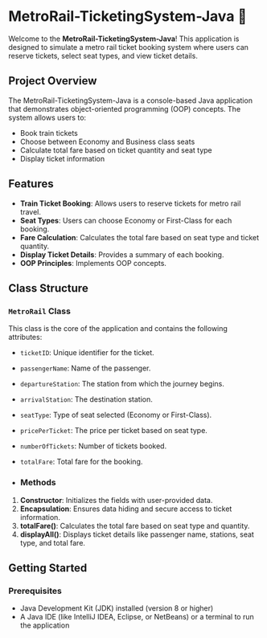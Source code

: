 # MetroRail-TicketingSystem-Java 🚆

Welcome to the **MetroRail-TicketingSystem-Java**! This application is designed to simulate a metro rail ticket booking system where users can reserve tickets, select seat types, and view ticket details.

## Project Overview

The MetroRail-TicketingSystem-Java is a console-based Java application that demonstrates object-oriented programming (OOP) concepts. The system allows users to:
- Book train tickets
- Choose between Economy and Business class seats
- Calculate total fare based on ticket quantity and seat type
- Display ticket information

## Features

- **Train Ticket Booking**: Allows users to reserve tickets for metro rail travel.
- **Seat Types**: Users can choose Economy or First-Class for each booking.
- **Fare Calculation**: Calculates the total fare based on seat type and ticket quantity.
- **Display Ticket Details**: Provides a summary of each booking.
- **OOP Principles**: Implements OOP concepts.

## Class Structure

### `MetroRail` Class
This class is the core of the application and contains the following attributes:

- `ticketID`: Unique identifier for the ticket.
- `passengerName`: Name of the passenger.
- `departureStation`: The station from which the journey begins.
- `arrivalStation`: The destination station.
- `seatType`: Type of seat selected (Economy or First-Class).
- `pricePerTicket`: The price per ticket based on seat type.
- `numberOfTickets`: Number of tickets booked.
- `totalFare`: Total fare for the booking.

- ### Methods

1. **Constructor**: Initializes the fields with user-provided data.
2. **Encapsulation**: Ensures data hiding and secure access to ticket information.
3. **totalFare()**: Calculates the total fare based on seat type and quantity.
4. **displayAll()**: Displays ticket details like passenger name, stations, seat type, and total fare.

## Getting Started

### Prerequisites
- Java Development Kit (JDK) installed (version 8 or higher)
- A Java IDE (like IntelliJ IDEA, Eclipse, or NetBeans) or a terminal to run the application
